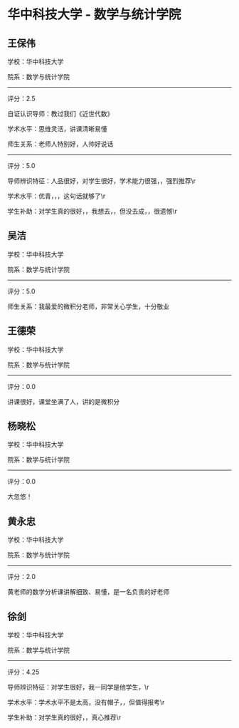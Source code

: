 # 华中科技大学 - 数学与统计学院

## 王保伟

学校：华中科技大学

院系：数学与统计学院

* * *

评分：2.5

自证认识导师：教过我们《近世代数》

学术水平：思维灵活，讲课清晰易懂

师生关系：老师人特别好，人帅好说话

* * *

评分：5.0

导师辨识特征：人品很好，对学生很好，学术能力很强，，强烈推荐\r

学术水平：优青，，，这句话就够了\r

学生补助：对学生真的很好，，我想去，，但没去成，，很遗憾\r

## 吴洁

学校：华中科技大学

院系：数学与统计学院

* * *

评分：5.0

师生关系：我最爱的微积分老师，非常关心学生，十分敬业

## 王德荣

学校：华中科技大学

院系：数学与统计学院

* * *

评分：0.0

讲课很好，课堂坐满了人，讲的是微积分

## 杨晓松

学校：华中科技大学

院系：数学与统计学院

* * *

评分：0.0

大忽悠！

## 黄永忠

学校：华中科技大学

院系：数学与统计学院

* * *

评分：2.0

黄老师的数学分析课讲解细致、易懂，是一名负责的好老师

## 徐剑

学校：华中科技大学

院系：数学与统计学院

* * *

评分：4.25

导师辨识特征：对学生很好，我一同学是他学生，\r

学术水平：学术水平不是太高，没有帽子，，但值得报考\r

学生补助：对学生真的很好，，真心推荐\r